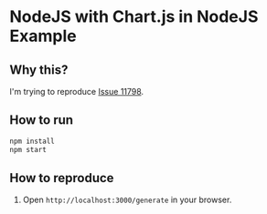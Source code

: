 # NodeJS with Chart.js in NodeJS Example

## Why this?

I'm trying to reproduce [Issue 11798](https://github.com/chartjs/Chart.js/issues/11798).

## How to run

```bash
npm install
npm start
```

## How to reproduce

1. Open `http://localhost:3000/generate` in your browser.
